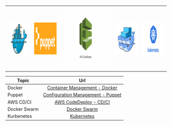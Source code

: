 <table>
    <tr>
        <td><img style="float: right;" src="./docker.png" width="200" height="100"></td>
        <td><img style="float: right;" src="./puppet.png" width="200" height="100"></td>
        <td><img style="float: right;" src="./aws_code_deploy.png" width="450" height="200"></td>
        <td><img style="float: right;" src="./dockerswarm.png" width="200" height="100"></td>
        <td><img style="float: right;" src="./Kubernetes.png" width="200" height="100"></td>
    </tr>
</table>


| Topic        | Url           | 
| ------------- |:-------------:| 
| Docker      | [Container Management - Docker](./container/README.md) | 
| Puppet      | [Configuration Management - Puppet](./puppet/README.md)      | 
| AWS CD/CI | [AWS CodeDeploy - CD/CI](./cdci/NodeJS/README.md)      | 
| Docker Swarm | [Docker Swarm](./swarm/README.md)      | 
| Kurbenetes | [Kubernetes](./kubernetes/README.md)      | 

